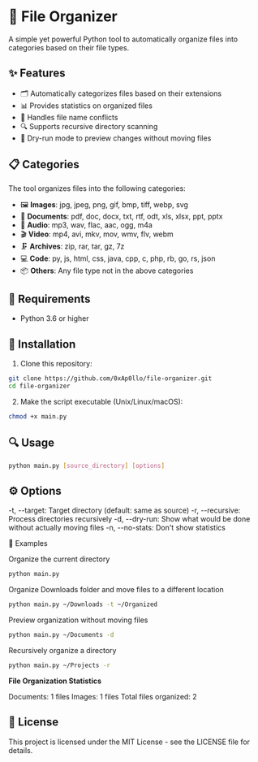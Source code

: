 # 📁 File Organizer

A simple yet powerful Python tool to automatically organize files into categories based on their file types.

## ✨ Features

- 🗂️ Automatically categorizes files based on their extensions
- 📊 Provides statistics on organized files
- 🔄 Handles file name conflicts
- 🔍 Supports recursive directory scanning
- 🧪 Dry-run mode to preview changes without moving files

## 📋 Categories

The tool organizes files into the following categories:

- 🖼️ **Images**: jpg, jpeg, png, gif, bmp, tiff, webp, svg
- 📄 **Documents**: pdf, doc, docx, txt, rtf, odt, xls, xlsx, ppt, pptx
- 🎵 **Audio**: mp3, wav, flac, aac, ogg, m4a
- 🎬 **Video**: mp4, avi, mkv, mov, wmv, flv, webm
- 🗜️ **Archives**: zip, rar, tar, gz, 7z
- 💻 **Code**: py, js, html, css, java, cpp, c, php, rb, go, rs, json
- 📦 **Others**: Any file type not in the above categories

## 🔧 Requirements

- Python 3.6 or higher

## 🚀 Installation

1. Clone this repository:
```bash
git clone https://github.com/0xAp0llo/file-organizer.git
cd file-organizer
```

2. Make the script executable (Unix/Linux/macOS):
```bash
chmod +x main.py
```

## 🔍 Usage
```bash
python main.py [source_directory] [options]
```

## ⚙️ Options

-t, --target: Target directory (default: same as source)
-r, --recursive: Process directories recursively
-d, --dry-run: Show what would be done without actually moving files
-n, --no-stats: Don't show statistics

📝 Examples

Organize the current directory
```bash
python main.py
```

Organize Downloads folder and move files to a different location
```bash
python main.py ~/Downloads -t ~/Organized
```

Preview organization without moving files
```bash
python main.py ~/Documents -d
```

Recursively organize a directory
```bash
python main.py ~/Projects -r
```

**File Organization Statistics**

Documents: 1 files
Images: 1 files
Total files organized: 2

## 📄 License

This project is licensed under the MIT License - see the LICENSE file for details.
